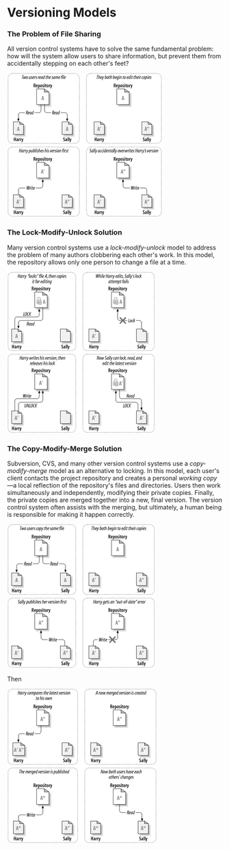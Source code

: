 # Versioning Models

### The Problem of File Sharing

All version control systems have to solve the same fundamental problem: how will the system allow users to share information, but prevent them from accidentally stepping on each other's feet?

![](../../.gitbook/assets/image%20%2810%29.png)

### The Lock-Modify-Unlock Solution

Many version control systems use a _lock-modify-unlock_ model to address the problem of many authors clobbering each other's work. In this model, the repository allows only one person to change a file at a time.

![](../../.gitbook/assets/image%20%28142%29.png)

### The Copy-Modify-Merge Solution

Subversion, CVS, and many other version control systems use a _copy-modify-merge_ model as an alternative to locking. In this model, each user's client contacts the project repository and creates a personal _working copy_—a local reflection of the repository's files and directories. Users then work simultaneously and independently, modifying their private copies. Finally, the private copies are merged together into a new, final version. The version control system often assists with the merging, but ultimately, a human being is responsible for making it happen correctly.

![](../../.gitbook/assets/image%20%28152%29.png)

Then

![](../../.gitbook/assets/image%20%28131%29.png)

